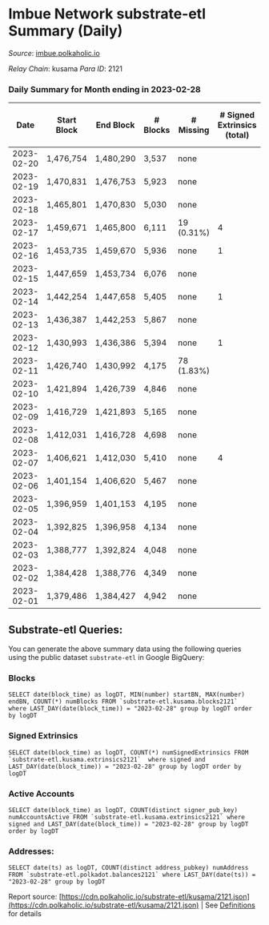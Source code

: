 # Imbue Network substrate-etl Summary (Daily)

_Source_: [imbue.polkaholic.io](https://imbue.polkaholic.io)

*Relay Chain*: kusama
*Para ID*: 2121



### Daily Summary for Month ending in 2023-02-28


| Date | Start Block | End Block | # Blocks | # Missing | # Signed Extrinsics (total) | # Active Accounts | # Addresses with Balances | # Events | # Transfers | # XCM Transfers In | # XCM Transfers Out |
| ---- | ----------- | --------- | -------- | --------- | --------------------------- | ----------------- | ------------------------- | -------- | ----------- | ------------------ | ------------------- |
| 2023-02-20 | 1,476,754 | 1,480,290 | 3,537 | none  |  |  |  | 7,076 |   |   |   |
| 2023-02-19 | 1,470,831 | 1,476,753 | 5,923 | none  |  |  |  | 11,849 |   |   |   |
| 2023-02-18 | 1,465,801 | 1,470,830 | 5,030 | none  |  |  |  | 10,063 |   |   |   |
| 2023-02-17 | 1,459,671 | 1,465,800 | 6,111 | 19 (0.31%) | 4 | 1 |  | 12,261 |   |   |   |
| 2023-02-16 | 1,453,735 | 1,459,670 | 5,936 | none  | 1 | 1 |  | 11,883 |   |   |   |
| 2023-02-15 | 1,447,659 | 1,453,734 | 6,076 | none  |  |  |  | 12,155 |   |   |   |
| 2023-02-14 | 1,442,254 | 1,447,658 | 5,405 | none  | 1 | 1 |  | 10,825 | 1  |   | 1  |
| 2023-02-13 | 1,436,387 | 1,442,253 | 5,867 | none  |  |  |  | 11,738 |   |   |   |
| 2023-02-12 | 1,430,993 | 1,436,386 | 5,394 | none  | 1 | 1 |  | 10,799 | 1  |   | 1  |
| 2023-02-11 | 1,426,740 | 1,430,992 | 4,175 | 78 (1.83%) |  |  |  | 8,352 |   |   |   |
| 2023-02-10 | 1,421,894 | 1,426,739 | 4,846 | none  |  |  |  | 9,695 |   |   |   |
| 2023-02-09 | 1,416,729 | 1,421,893 | 5,165 | none  |  |  |  | 10,337 |   |   |   |
| 2023-02-08 | 1,412,031 | 1,416,728 | 4,698 | none  |  |  |  | 9,399 |   |   |   |
| 2023-02-07 | 1,406,621 | 1,412,030 | 5,410 | none  | 4 | 3 |  | 10,856 | 4  |   |   |
| 2023-02-06 | 1,401,154 | 1,406,620 | 5,467 | none  |  |  |  | 10,937 |   |   |   |
| 2023-02-05 | 1,396,959 | 1,401,153 | 4,195 | none  |  |  |  | 8,392 |   |   |   |
| 2023-02-04 | 1,392,825 | 1,396,958 | 4,134 | none  |  |  |  | 8,271 |   |   |   |
| 2023-02-03 | 1,388,777 | 1,392,824 | 4,048 | none  |  |  | 336 | 8,098 |   |   |   |
| 2023-02-02 | 1,384,428 | 1,388,776 | 4,349 | none  |  |  |  | 8,700 |   |   |   |
| 2023-02-01 | 1,379,486 | 1,384,427 | 4,942 | none  |  |  |  | 9,887 |   |   |   |

## Substrate-etl Queries:
You can generate the above summary data using the following queries using the public dataset `substrate-etl` in Google BigQuery:


### Blocks
```
SELECT date(block_time) as logDT, MIN(number) startBN, MAX(number) endBN, COUNT(*) numBlocks FROM `substrate-etl.kusama.blocks2121`  where LAST_DAY(date(block_time)) = "2023-02-28" group by logDT order by logDT
```


### Signed Extrinsics
```
SELECT date(block_time) as logDT, COUNT(*) numSignedExtrinsics FROM `substrate-etl.kusama.extrinsics2121`  where signed and LAST_DAY(date(block_time)) = "2023-02-28" group by logDT order by logDT
```


### Active Accounts
```
SELECT date(block_time) as logDT, COUNT(distinct signer_pub_key) numAccountsActive FROM `substrate-etl.kusama.extrinsics2121` where signed and LAST_DAY(date(block_time)) = "2023-02-28" group by logDT order by logDT
```


### Addresses:
```
SELECT date(ts) as logDT, COUNT(distinct address_pubkey) numAddress FROM `substrate-etl.polkadot.balances2121` where LAST_DAY(date(ts)) = "2023-02-28" group by logDT
```



Report source: [https://cdn.polkaholic.io/substrate-etl/kusama/2121.json](https://cdn.polkaholic.io/substrate-etl/kusama/2121.json) | See [Definitions](/DEFINITIONS.md) for details
